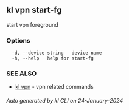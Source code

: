 ## kl vpn start-fg

start vpn foreground



### Options

```
  -d, --device string   device name
  -h, --help   help for start-fg
```

### SEE ALSO

* [kl vpn](kl_vpn.md)  - vpn related commands

###### Auto generated by kl CLI on 24-January-2024
